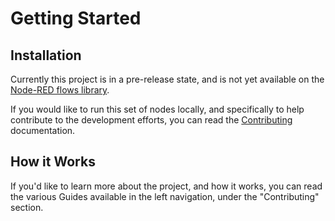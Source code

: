 # Getting Started

## Installation

Currently this project is in a pre-release state, and is not yet available on the [Node-RED flows library](https://flows.nodered.org/).

If you would like to run this set of nodes locally, and specifically to help contribute to the development efforts, you can read the [Contributing](../contributing/index.md) documentation.

## How it Works

If you'd like to learn more about the project, and how it works, you can read the various Guides available in the left navigation, under the "Contributing" section.